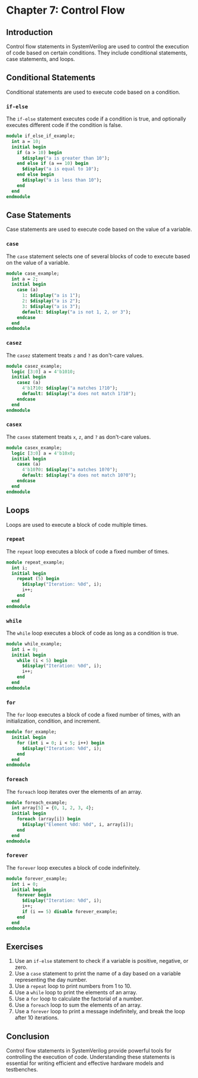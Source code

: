 # Chapter 7: Control Flow

## Introduction
Control flow statements in SystemVerilog are used to control the execution of code based on certain conditions. They include conditional statements, case statements, and loops.

## Conditional Statements
Conditional statements are used to execute code based on a condition.

### `if-else`
The `if-else` statement executes code if a condition is true, and optionally executes different code if the condition is false.

```systemverilog
module if_else_if_example;
  int a = 10;
  initial begin
    if (a > 10) begin
      $display("a is greater than 10");
    end else if (a == 10) begin
      $display("a is equal to 10");
    end else begin
      $display("a is less than 10");
    end
  end
endmodule
```

## Case Statements
Case statements are used to execute code based on the value of a variable.

### `case`
The `case` statement selects one of several blocks of code to execute based on the value of a variable.

```systemverilog
module case_example;
  int a = 2;
  initial begin
    case (a)
      1: $display("a is 1");
      2: $display("a is 2");
      3: $display("a is 3");
      default: $display("a is not 1, 2, or 3");
    endcase
  end
endmodule
```

### `casez`
The `casez` statement treats `z` and `?` as don't-care values.

```systemverilog
module casez_example;
  logic [3:0] a = 4'b1010;
  initial begin
    casez (a)
      4'b1?10: $display("a matches 1?10");
      default: $display("a does not match 1?10");
    endcase
  end
endmodule
```

### `casex`
The `casex` statement treats `x`, `z`, and `?` as don't-care values.

```systemverilog
module casex_example;
  logic [3:0] a = 4'b10x0;
  initial begin
    casex (a)
      4'b10?0: $display("a matches 10?0");
      default: $display("a does not match 10?0");
    endcase
  end
endmodule
```

## Loops
Loops are used to execute a block of code multiple times.

### `repeat`
The `repeat` loop executes a block of code a fixed number of times.

```systemverilog
module repeat_example;
  int i;
  initial begin
    repeat (5) begin
      $display("Iteration: %0d", i);
      i++;
    end
  end
endmodule
```

### `while`
The `while` loop executes a block of code as long as a condition is true.

```systemverilog
module while_example;
  int i = 0;
  initial begin
    while (i < 5) begin
      $display("Iteration: %0d", i);
      i++;
    end
  end
endmodule
```

### `for`
The `for` loop executes a block of code a fixed number of times, with an initialization, condition, and increment.

```systemverilog
module for_example;
  initial begin
    for (int i = 0; i < 5; i++) begin
      $display("Iteration: %0d", i);
    end
  end
endmodule
```

### `foreach`
The `foreach` loop iterates over the elements of an array.

```systemverilog
module foreach_example;
  int array[5] = {0, 1, 2, 3, 4};
  initial begin
    foreach (array[i]) begin
      $display("Element %0d: %0d", i, array[i]);
    end
  end
endmodule
```

### `forever`
The `forever` loop executes a block of code indefinitely.

```systemverilog
module forever_example;
  int i = 0;
  initial begin
    forever begin
      $display("Iteration: %0d", i);
      i++;
      if (i == 5) disable forever_example;
    end
  end
endmodule
```

## Exercises
1. Use an `if-else` statement to check if a variable is positive, negative, or zero.
2. Use a `case` statement to print the name of a day based on a variable representing the day number.
3. Use a `repeat` loop to print numbers from 1 to 10.
4. Use a `while` loop to print the elements of an array.
5. Use a `for` loop to calculate the factorial of a number.
6. Use a `foreach` loop to sum the elements of an array.
7. Use a `forever` loop to print a message indefinitely, and break the loop after 10 iterations.

## Conclusion
Control flow statements in SystemVerilog provide powerful tools for controlling the execution of code. Understanding these statements is essential for writing efficient and effective hardware models and testbenches.
